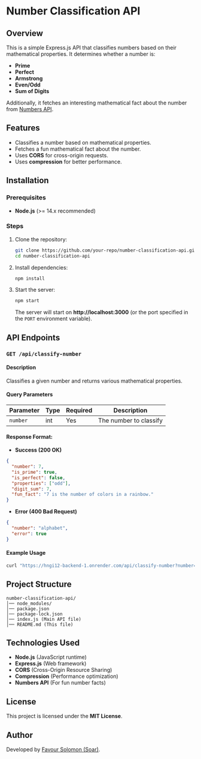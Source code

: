 # Number Classification API

## Overview
This is a simple Express.js API that classifies numbers based on their mathematical properties. It determines whether a number is:
- **Prime**
- **Perfect**
- **Armstrong**
- **Even/Odd**
- **Sum of Digits**

Additionally, it fetches an interesting mathematical fact about the number from [Numbers API](http://numbersapi.com/).

## Features
- Classifies a number based on mathematical properties.
- Fetches a fun mathematical fact about the number.
- Uses **CORS** for cross-origin requests.
- Uses **compression** for better performance.

## Installation

### Prerequisites
- **Node.js** (>= 14.x recommended)

### Steps
1. Clone the repository:
   ```sh
   git clone https://github.com/your-repo/number-classification-api.git
   cd number-classification-api
   ```
2. Install dependencies:
   ```sh
   npm install
   ```
3. Start the server:
   ```sh
   npm start
   ```
   The server will start on **http://localhost:3000** (or the port specified in the `PORT` environment variable).

## API Endpoints

### `GET /api/classify-number`

#### Description
Classifies a given number and returns various mathematical properties.

#### Query Parameters
| Parameter | Type | Required | Description |
|-----------|------|----------|-------------|
| `number`  | int  | Yes      | The number to classify |


#### Response Format:
- **Success (200 OK)**
```json
{
  "number": 7,
  "is_prime": true,
  "is_perfect": false,
  "properties": ["odd"],
  "digit_sum": 7,
  "fun_fact": "7 is the number of colors in a rainbow."
}
```

- **Error (400 Bad Request)**
```json
{
  "number": "alphabet",
  "error": true
}
```

#### Example Usage
```sh
curl "https://hngi12-backend-1.onrender.com/api/classify-number?number=28"
```

## Project Structure
```
number-classification-api/
│── node_modules/
│── package.json
│── package-lock.json
│── index.js (Main API file)
│── README.md (This file)
```

## Technologies Used
- **Node.js** (JavaScript runtime)
- **Express.js** (Web framework)
- **CORS** (Cross-Origin Resource Sharing)
- **Compression** (Performance optimization)
- **Numbers API** (For fun number facts)

## License
This project is licensed under the **MIT License**.

## Author
Developed by [Favour Solomon (Soar)](https://github.com/your-github).
